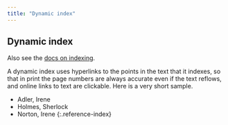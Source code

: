 ```yaml
---
title: "Dynamic index"
---
```


## Dynamic index

Also see the [docs on indexing](https://electricbookworks.github.io/electric-book/docs/editing/indexes.html).

A dynamic index uses hyperlinks to the points in the text that it indexes, so that in print the page numbers are always accurate even if the text reflows, and online links to text are clickable. Here is a very short sample.

- Adler, Irene
- Holmes, Sherlock
- Norton, Irene
{:.reference-index}
